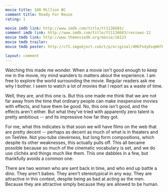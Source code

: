 ```yaml
---
movie title: 100 Million BC
comment title: Ready For Reuse
rating: 1

movie imdb link: http://www.imdb.com/title/tt1136683/
comment imdb link: http://www.imdb.com/title/tt1136683/reviews-12
movie tmdb link: http://www.themoviedb.org/movie/16123
movie tmdb trailer: 
movie tmdb poster: http://cf2.imgobject.com/t/p/original/4MbTndyExqHH7Hxhlb6B0yWkfE3.jpg

layout: comment
---
```


Watching this made me wonder. When a movie isn't good enough to keep me in the movie, my mind wanders to matters about the experience. I am free to explore the world surrounding the movie. Regular readers ask me why I bother. I seem to watch a lot of movies that I report as a waste of time.

Well, they are, and this one is. But this one made me think that we are not far away from the time that ordinary people can make inexpensive movies with effects, and have them be good. No, this one isn't good, and the effects aren't either. But what they've tried with apparently zero talent is pretty ambitious -- and its impressive how far they got.

For me, what this indicates is that soon we will have films on the web that are pretty decent -- perhaps as decent as much of what is in theaters and on TeeVee. Not you-tube cleverness, but long form compositions, which despite its other weaknesses, this actually pulls off. This all became possible because so much of the cinematic vocabulary is set, and we do use clichés and things much like them. This one dabbles in a few, but thankfully avoids a common one:

There are two women who are sent back in time, and who end up battle a dino. They aren't babes. They aren't stereotypical in any way. They are attractive in this context, despite being as bad at acting as the men. Because they are attractive simply because they are allowed to be human.